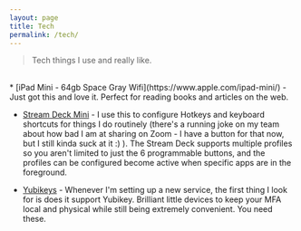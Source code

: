 ```yaml
---
layout: page
title: Tech
permalink: /tech/
---
```


> Tech things I use and really like.

<br />
* [iPad Mini - 64gb Space Gray Wifi](https://www.apple.com/ipad-mini/) - Just got this and love it. Perfect for reading books and articles on the web.

* [Stream Deck Mini](https://www.elgato.com/en/stream-deck-mini) - I use this to configure Hotkeys and keyboard shortcuts for things I do routinely (there's a running joke on my team about how bad I am at sharing on Zoom - I have a button for that now, but I still kinda suck at it :) ). The Stream Deck supports multiple profiles so you aren't limited to just the 6 programmable buttons, and the profiles can be configured become active when specific apps are in the foreground.

* [Yubikeys](https://www.yubico.com/setup/) - Whenever I'm setting up a new service, the first thing I look for is does it support Yubikey. Brilliant little devices to keep your MFA local and physical while still being extremely convenient. You need these.
